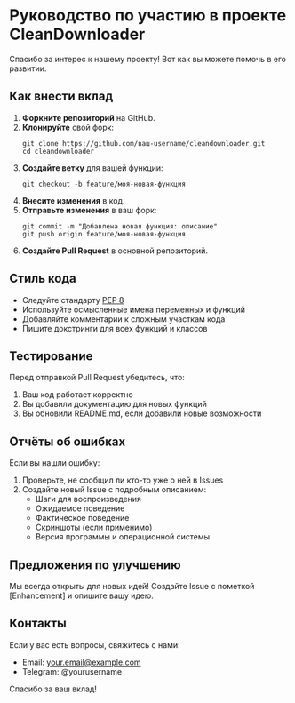 # Руководство по участию в проекте CleanDownloader

Спасибо за интерес к нашему проекту! Вот как вы можете помочь в его развитии.

## Как внести вклад

1. **Форкните репозиторий** на GitHub.
2. **Клонируйте** свой форк:
   ```
   git clone https://github.com/ваш-username/cleandownloader.git
   cd cleandownloader
   ```
3. **Создайте ветку** для вашей функции:
   ```
   git checkout -b feature/моя-новая-функция
   ```
4. **Внесите изменения** в код.
5. **Отправьте изменения** в ваш форк:
   ```
   git commit -m "Добавлена новая функция: описание"
   git push origin feature/моя-новая-функция
   ```
6. **Создайте Pull Request** в основной репозиторий.

## Стиль кода

- Следуйте стандарту [PEP 8](https://pep8.org/)
- Используйте осмысленные имена переменных и функций
- Добавляйте комментарии к сложным участкам кода
- Пишите докстринги для всех функций и классов

## Тестирование

Перед отправкой Pull Request убедитесь, что:

1. Ваш код работает корректно
2. Вы добавили документацию для новых функций
3. Вы обновили README.md, если добавили новые возможности

## Отчёты об ошибках

Если вы нашли ошибку:

1. Проверьте, не сообщил ли кто-то уже о ней в Issues
2. Создайте новый Issue с подробным описанием:
   - Шаги для воспроизведения
   - Ожидаемое поведение
   - Фактическое поведение
   - Скриншоты (если применимо)
   - Версия программы и операционной системы

## Предложения по улучшению

Мы всегда открыты для новых идей! Создайте Issue с пометкой [Enhancement] и опишите вашу идею.

## Контакты

Если у вас есть вопросы, свяжитесь с нами:
- Email: your.email@example.com
- Telegram: @yourusername

Спасибо за ваш вклад! 